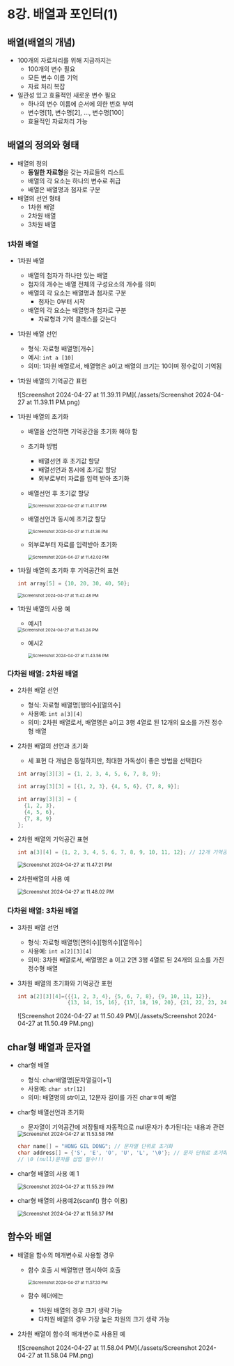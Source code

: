 # 8강. 배열과 포인터(1)

## 배열(배열의 개념)

- 100개의 자료처리를 위해 지금까지는
  - 100개의 변수 필요
  - 모든 변수 이름 기억
  - 자료 처리 복잡
- 일관성 있고 효율적인 새로운 변수 필요
  - 하나의 변수 이름에 순서에 의한 번호 부여
  - 변수명[1], 변수명[2], ..., 변수명[100]
  - 효율적인 자료처리 가능



## 배열의 정의와 형태

- 배열의 정의
  - **동일한 자료형**을 갖는 자료들의 리스트
  - 배열의 각 요소는 하나의 변수로 취급
  - 배열은 배열명과 첨자로 구분
- 배열의 선언 형태
  - 1차원 배열
  - 2차원 배열
  - 3차원 배열



### 1차원 배열

- 1차원 배열

  - 배열의 첨자가 하나만 있는 배열
  - 첨자의 개수는 배열 전체의 구성요소의 개수를 의미
  - 배열의 각 요소는 배열명과 첨자로 구분
    - 첨자는 0부터 시작
  - 배열의 각 요소는 배열명과 첨자로 구분
    - 자료형과 기억 클래스를 갖는다

- 1차원 배열 선언

  - 형식: 자료형 배열명[개수]
  - 예시: `int a [10]`
  - 의미: 1차원 배열로서, 배열명은  a이고 배열의 크기는 10이며 정수값이 기억됨

- 1차원 배열의 기억공간 표현

  ![Screenshot 2024-04-27 at 11.39.11 PM](./assets/Screenshot 2024-04-27 at 11.39.11 PM.png)

- 1차원 배열의 초기화

  - 배열을 선언하면 기억공간을 초기화 해야 함

  - 초기화 방법

    - 배열선언 후 초기값 할당
    - 배열선언과 동시에 초기값 할당
    - 외부로부터 자료를 입력 받아 초기화

  - 배열선언 후 초기값 할당

    <img src="./assets/Screenshot 2024-04-27 at 11.41.17 PM.png" alt="Screenshot 2024-04-27 at 11.41.17 PM" style="zoom:67%;" />

  - 배열선언과 동시에 초기값 할당

    <img src="./assets/Screenshot 2024-04-27 at 11.41.36 PM.png" alt="Screenshot 2024-04-27 at 11.41.36 PM" style="zoom:67%;" />

  - 외부로부터 자료를 입력받아 초기화

    <img src="./assets/Screenshot 2024-04-27 at 11.42.02 PM.png" alt="Screenshot 2024-04-27 at 11.42.02 PM" style="zoom:67%;" />

- 1차월 배열의 초기화 후 기억공간의 표현

  ```c
  int array[5] = {10, 20, 30, 40, 50};
  ```

  <img src="./assets/Screenshot 2024-04-27 at 11.42.48 PM.png" alt="Screenshot 2024-04-27 at 11.42.48 PM" style="zoom:67%;" />

- 1차원 배열의 사용 예

  - 예시1

  <img src="./assets/Screenshot 2024-04-27 at 11.43.24 PM.png" alt="Screenshot 2024-04-27 at 11.43.24 PM" style="zoom:67%;" />

  - 예시2

    <img src="./assets/Screenshot 2024-04-27 at 11.43.56 PM.png" alt="Screenshot 2024-04-27 at 11.43.56 PM" style="zoom:67%;" />



### 다차원 배열: 2차원 배열

- 2차원 배열 선언

  - 형식: 자료형 배열명\[행의수][열의수]
  - 사용예: `int a[3][4]`
  - 의미: 2차원 배열로서, 배열명은 a이고 3행 4열로 된 12개의 요소를 가진 정수형 배열

- 2차원 배열의 선언과 초기화

  - 세 표현 다 개념은 동일하지만, 최대한 가독성이 좋은 방법을 선택한다

  ```c
  int array[3][3] = {1, 2, 3, 4, 5, 6, 7, 8, 9};
  ```

  ```c
  int array[3][3] = [{1, 2, 3}, {4, 5, 6}, {7, 8, 9}];
  ```

  ```c
  int array[3][3] = {
    {1, 2, 3},
    {4, 5, 6},
    {7, 8, 9}
  };
  ```

- 2차원 배열의 기억공간 표현

  ```c
  int a[3][4] = {1, 2, 3, 4, 5, 6, 7, 8, 9, 10, 11, 12}; // 12개 기억공간 확보
  ```

  <img src="./assets/Screenshot 2024-04-27 at 11.47.21 PM.png" alt="Screenshot 2024-04-27 at 11.47.21 PM" style="zoom:80%;" />

- 2차원배열의 사용 예

  <img src="./assets/Screenshot 2024-04-27 at 11.48.02 PM.png" alt="Screenshot 2024-04-27 at 11.48.02 PM" style="zoom:80%;" />



### 다차원 배열: 3차원 배열

- 3차원 배열 선언

  - 형식: 자료형 배열명\[면의수]\[행의수][열의수]
  - 사용예: `int a[2][3][4]`
  - 의미: 3차원 배열로서, 배열명은 a 이고 2면 3행 4열로 된 24개의 요소를 가진 정수형 배열

- 3차원 배열의 초기화와 기억공간 표현

  ```c
  int a[2][3][4]={{{1, 2, 3, 4}, {5, 6, 7, 8}, {9, 10, 11, 12}},
                  {13, 14, 15, 16}, {17, 18, 19, 20}, {21, 22, 23, 24}}};
  ```

  ![Screenshot 2024-04-27 at 11.50.49 PM](./assets/Screenshot 2024-04-27 at 11.50.49 PM.png)



## char형 배열과 문자열

- char형 배열

  - 형식: char배열명[문자열길이+1]
  - 사용예: `char str[12]`
  - 의미: 배열명의 str이고, 12문자 길이를 가진 charㅎ여 배열

- char형 배열선언과 초기화

  - 문자열이 기억공간에 저장될때 자동적으로 null문자가 추가된다는 내용과 관련

  <img src="./assets/Screenshot 2024-04-27 at 11.53.58 PM.png" alt="Screenshot 2024-04-27 at 11.53.58 PM" style="zoom:80%;" />

  ```c
  char name[] = "HONG GIL DONG"; // 문자열 단위로 초기화
  char address[] = {'S', 'E', 'O', 'U', 'L', '\0'}; // 문자 단위로 초기화. 
  // \0 (null)문자를 삽입 필수!!! 
  ```

- char형 배열의 사용 예 1

  <img src="./assets/Screenshot 2024-04-27 at 11.55.46 PM.png" alt="Screenshot 2024-04-27 at 11.55.29 PM" style="zoom:80%;" />

- char형 배열의 사용예2(scanf() 함수 이용)

  <img src="./assets/Screenshot 2024-04-27 at 11.56.37 PM.png" alt="Screenshot 2024-04-27 at 11.56.37 PM" style="zoom:80%;" />



## 함수와 배열

- 배열을 함수의 매개변수로 사용할 경우

  - 함수 호출 시 배열명만 명시하여 호출

    <img src="./assets/Screenshot 2024-04-27 at 11.57.33 PM.png" alt="Screenshot 2024-04-27 at 11.57.33 PM" style="zoom:67%;" />

  - 함수 헤더에는

    - 1차원 배열의 경우 크기 생략 가능
    - 다차원 배열의 경우 가장 높은 차원의 크기 생략 가능

- 2차원 배열이 함수의 매개변수로 사용된 예

  ![Screenshot 2024-04-27 at 11.58.04 PM](./assets/Screenshot 2024-04-27 at 11.58.04 PM.png)



